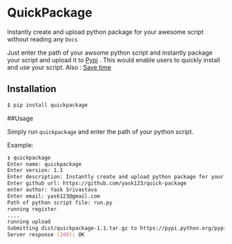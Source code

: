 # QuickPackage
Instantly create and upload python package for your awesome script without reading any `Docs`

Just enter the path of your awsome python script and instantly package your script and upload it to [Pypi](https://pypi.python.org) . This would enable users to quickly install and use your script.
Also :
[Save time](http://stackoverflow.com/questions/15587877/run-a-python-script-in-terminal-without-the-python-command)

## Installation 
``` zsh
$ pip install quickpackage
```

##Usage

Simply run `quickpackage` and enter the path of your python script.

Example:
``` zsh
❯ quickpackage                                                    
Enter name: quickpackage
Enter version: 1.1
Enter description: Instantly create and upload python package for your script
Enter github url: https://github.com/yask123/quick-package
enter author: Yask Srivastava
Enter email: yask123@gmail.com
Path of python script file: run.py
running register
....
running upload
Submitting dist/quickpackage-1.1.tar.gz to https://pypi.python.org/pypi
Server response (200): OK
```
